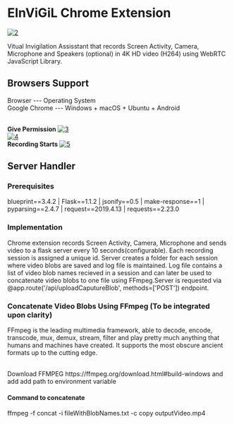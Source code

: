 <h1>EInViGiL Chrome Extension</h1>
<a href="https://imgbb.com/"><img src="https://i.ibb.co/1mSr1mr/2.jpg" alt="2" border="0"></a>
<p>Vitual Invigilation Assisstant that records Screen Activity, Camera, Microphone and Speakers (optional) in 4K HD video (H264) using WebRTC JavaScript Library.</p>
<h2>Browsers Support</h2>
<p>Browser --- Operating System</br>
Google Chrome --- Windows + macOS + Ubuntu + Android</p></br>
<b>Give Permission</b>
<a href="https://ibb.co/0XNHhv1"><img src="https://i.ibb.co/DbX05Tm/3.jpg" alt="3" border="0"></a></br>
<a href="https://imgbb.com/"><img src="https://i.ibb.co/KVPbpD8/4.jpg" alt="4" border="0"></a></br>
<b>Recording Starts</b>
<a href="https://imgbb.com/"><img src="https://i.ibb.co/LdF1VJw/5.jpg" alt="5" border="0"></a></br>

<h2>Server Handler</h2>
<h3>Prerequisites</h3>
<p>blueprint==3.4.2 | Flask==1.1.2 | jsonify==0.5 | make-response==1 | pyparsing==2.4.7 | request==2019.4.13 | requests==2.23.0</p>
<h3>Implementation</h3>
<p>Chrome extension records Screen Activity, Camera, Microphone and sends video to a flask server every 10 seconds(configurable). Each recording session is assigned a unique id. Server creates a folder for each session where video blobs are saved and log file is maintained. Log file contains a list of video blob names recieved in a session and can later be used to concatenate video blobs to one file using FFmpeg.Server is requested via @app.route('/api/uploadCaputureBlob', methods=['POST']) endpoint.</p>
<h3>Concatenate Video Blobs Using FFmpeg (To be integrated upon clarity)</h3>
<p>FFmpeg is the leading multimedia framework, able to decode, encode, transcode, mux, demux, stream, filter and play pretty much anything that humans and machines have created. It supports the most obscure ancient formats up to the cutting edge.</p>
</br>Download FFMPEG https://ffmpeg.org/download.html#build-windows and add add path to environment variable
<h4>Command to concatenate</h4>
<p>ffmpeg -f concat -i fileWithBlobNames.txt -c copy outputVideo.mp4</p>
